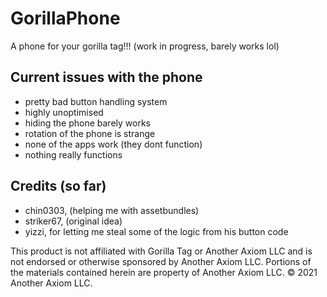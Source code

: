 # GorillaPhone
A phone for your gorilla tag!!! (work in progress, barely works lol)

## Current issues with the phone
- pretty bad button handling system
- highly unoptimised
- hiding the phone barely works
- rotation of the phone is strange
- none of the apps work (they dont function)
- nothing really functions

## Credits (so far)
- chin0303, (helping me with assetbundles)
- striker67, (original idea)
- yizzi, for letting me steal some of the logic from his button code

This product is not affiliated with Gorilla Tag or Another Axiom LLC and is not endorsed or otherwise sponsored by Another Axiom LLC. Portions of the materials contained herein are property of Another Axiom LLC. © 2021 Another Axiom LLC.
